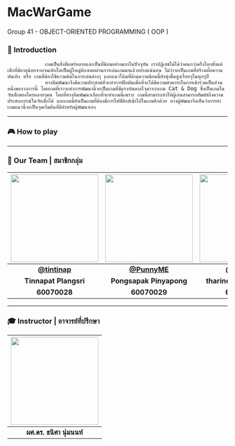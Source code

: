 # MacWarGame

Group 41 - OBJECT-ORIENTED PROGRAMMING ( OOP )

### 💬 Introduction
            	เกมเป็นสิ่งที่แพร่หลายและเป็นที่นิยมอย่างมากในปัจจุบัน เราปฎิเสธไม่ได้ว่าคนกว่าครึ่งโลกตั้งแต่เด็กที่มีอายุน้อยจวบจนเติบโตเป็นผู้ใหญ่ต้องเคยผ่านการเล่นเกมมาแล้วอย่างแน่นอน ไม่ว่าจะเป็นเกมที่สร้างเผื่อความบันเทิง หรือ เกมที่ต้องใช้ความคิดในการเล่นต่างๆ และแนวโน้มที่ด้านความนิยมนี้ยังพุ่งขึ้นสูงเรื่อยๆในทุกๆปี
            	ทางทีมพัฒนาจึงมีความประสงค์ที่จะทำการฝึกฝนเพื่อที่จะได้มีความสามารถในการเข้าร่วมเป็นส่วนหนึ่งของวงการนี้ โดยเกมที่เราจะทำการพัฒนานี้จะเป็นเกมที่มีแรงบันดาลใจมาจากเกม Cat & Dog ซึ่งเป็นเกมในวัยเด็กของใครหลายๆคน โดยที่ทางทีมพัฒนาเลือกที่จะทำเกมนี้เพราะ เกมนี้สามารถทำให้ผู้เล่นสามารถสัมผัสถึงความประสบการณ์ในวัยเด็กได้ และเกมนี้ยังเป็นเกมที่ต้องมีการใส่ฟิสิกส์เข้าไปในเกมอีกด้วย ทางผู้พัฒนาจึงเห็นว่าการทำเกมแนวนี้จะเป็นจุดเริ่มต้นที่ดีสำหรับผู้พัฒนาเอง
----

### 🎮 How to play

---

### 🐼 Our Team | สมาชิกกลุ่ม

|<a href="https://www.facebook.com/Rew.Tinnapat.Plangsri"><img src="https://scontent.fbkk2-7.fna.fbcdn.net/v/t1.0-9/25994744_886719591488774_7134321554187652847_n.jpg?_nc_cat=101&_nc_ht=scontent.fbkk2-7.fna&oh=2053a775be2526274f16a48d59efab04&oe=5CAAFF0E" width="200px"></a>|<a href="https://www.facebook.com/pongsapak.pinyapong"><img src="https://scontent.fbkk2-8.fna.fbcdn.net/v/t1.0-9/28685285_1002568643215743_5776223709315925214_n.jpg?_nc_cat=103&_nc_ht=scontent.fbkk2-8.fna&oh=a9779b15315385c598b7011dcdbd0643&oe=5C941835" width="200px"></a>|<a href="https://www.facebook.com/shiroi.youkai"><img src="https://avatars1.githubusercontent.com/u/32834492?s=460&v=4" width="200px"></a>|
| :--------: | :--------: | :--------: |
| <b> [@tintinap](https://github.com/tintinap) | <b> [@PunnyME](https://github.com/PunnyME) | <b> [@tharinee](https://github.com/tharinee) |
| <b>Tinnapat Plangsri | <b>Pongsapak Pinyapong | <b>tharinee kaeoprayoon |
| <b>60070028 | <b>60070029 | <b>60070031 |

---

### 🎓 Instructor | อาจารย์ที่ปรึกษา

|<a href="https://www.facebook.com/thanisak?fref=gs&dti=250657079099640&hc_location=group_dialog"><img src="http://www.it.kmitl.ac.th/system/files/personnel_pics/100510_Thanisa.png?1273551079" width="200px"></a>|
| :--------: |
| <b>ผศ.ดร. ธนิศา นุ่มนนท์ |

